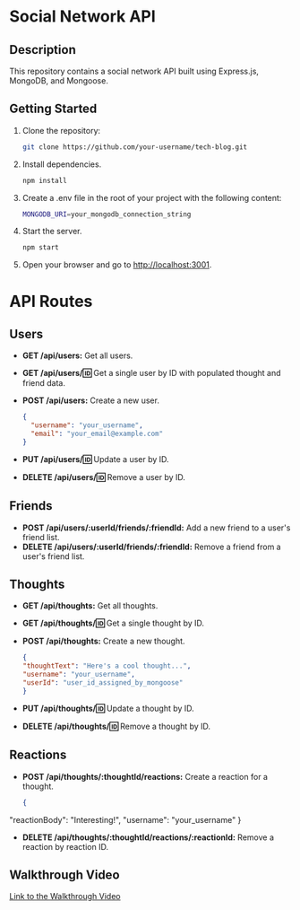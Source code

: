 # Social Network API

## Description

This repository contains a social network API built using Express.js, MongoDB, and Mongoose.



## Getting Started

1. Clone the repository:

   ```bash
   git clone https://github.com/your-username/tech-blog.git
2. Install dependencies.
   ```bash
   npm install

3. Create a .env file in the root of your project with the following content:
   ```bash
   MONGODB_URI=your_mongodb_connection_string


4. Start the server.
   ```bash
   npm start
5. Open your browser and go to [http://localhost:3001](http://localhost:3001).


# API Routes

## Users

- **GET /api/users:** Get all users.
- **GET /api/users/:id:** Get a single user by ID with populated thought and friend data.
- **POST /api/users:** Create a new user.

  ```json
  {
    "username": "your_username",
    "email": "your_email@example.com"
  }

- **PUT /api/users/:id:** Update a user by ID.
- **DELETE /api/users/:id:** Remove a user by ID.


## Friends 
- **POST /api/users/:userId/friends/:friendId:** Add a new friend to a user's friend list.
- **DELETE /api/users/:userId/friends/:friendId:** Remove a friend from a user's friend list.

## Thoughts
- **GET /api/thoughts:** Get all thoughts.
- **GET /api/thoughts/:id:** Get a single thought by ID.
- **POST /api/thoughts:** Create a new thought.

     ```json
     {
  "thoughtText": "Here's a cool thought...",
  "username": "your_username",
  "userId": "user_id_assigned_by_mongoose"
     }
- **PUT /api/thoughts/:id:** Update a thought by ID.
- **DELETE /api/thoughts/:id:** Remove a thought by ID.


## Reactions
 - **POST /api/thoughts/:thoughtId/reactions:** Create a reaction for a thought.
   ```json
   {
  "reactionBody": "Interesting!",
  "username": "your_username"
}

- **DELETE /api/thoughts/:thoughtId/reactions/:reactionId:** Remove a reaction by reaction ID.
## Walkthrough Video

[Link to the Walkthrough Video](your_walkthrough_video_link)


